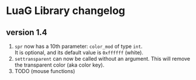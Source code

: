 # LuaG Library changelog

## version 1.4
1. `spr` now has a 10th parameter: `color_mod` of type `int`.\
    It is optional, and its default value is `0xffffff` (white).
2. `settransparent` can now be called without an argument.
    This will remove the transparent color (aka color key).
3. TODO (mouse functions)

